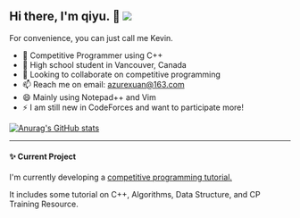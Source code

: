 ## Hi there, I'm qiyu. 👋 [![ ](https://cfrating.ihcr.top/?user=zqsml&style=flat-square)](https://codeforces.com/profile/zqsml)

<!--
**Embracethemoon/Embracethemoon** is a ✨ _special_ ✨ repository because its `README.md` (this file) appears on your GitHub profile.
-->

For convenience, you can just call me Kevin.

- 🔭 Competitive Programmer using C++
- 🌱 High school student in Vancouver, Canada
- 👯 Looking to collaborate on competitive programming
- 📫 Reach me on email: azurexuan@163.com
- 😄 Mainly using Notepad++ and Vim
- ⚡ I am still new in CodeForces and want to participate more!

[![Anurag's GitHub stats](https://github-readme-stats.vercel.app/api?username=Embracethemoon&theme=buefy)](https://github.com/anuraghazra/github-readme-stats)

---

#### :sparkles: Current Project

I'm currently developing a [competitive programming tutorial.](https://Embracethemoon.github.io)

It includes some tutorial on C++, Algorithms, Data Structure, and CP Training Resource.
